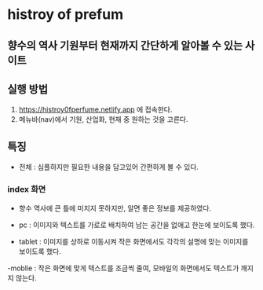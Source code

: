 # histroy of prefum
## 향수의 역사 기원부터 현재까지 간단하게 알아볼 수 있는 사이트

## 실행 방법
1. https://histroy0fperfume.netlify.app 에 접속한다.
2. 메뉴바(nav)에서 기원, 산업화, 현재 중 원하는 것을 고른다. 

## 특징
- 전체 : 심플하지만 필요한 내용을 담고있어 간편하게 볼 수 있다.
### index 화면
- 향수 역사에 큰 틀에 미치지 못하지만, 알면 좋은 정보를 제공하였다.
- pc : 이미지와 텍스트를 가로로 배치하여 남는 공간을 없애고 한눈에 보이도록 했다.

- tablet : 이미지를 상하로 이동시켜 작은 화면에서도 각각의 설명에 맞는 이미지를 보이도록 했다.

-moblie : 작은 화면에 맞게 텍스트를 조금씩 줄여, 모바일의 화면에서도 텍스트가 깨지지 않는다.